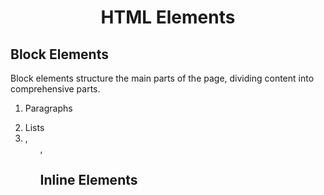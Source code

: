 <h1 align=center>HTML Elements</h1>

## Block Elements
Block elements structure the main parts of the page, dividing content into comprehensive parts.

1. Paragraphs <p>
2. Lists <li>, <ul>, <ol>

## Inline Elements
